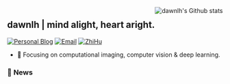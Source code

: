 
<!---<img align="right" src="https://github-readme-stats.vercel.app/api?username=dawnlh&show_icons=true&include_all_commits=true&count_private=true&theme=buefy" />--->
<!-- Reference: https://github.com/anuraghazra/github-readme-stats -->

<!-- Light Mode -->
<img align="right" src="https://github-readme-stats-git-masterrstaa-rickstaa.vercel.app/api?username=dawnlh&show_icons=true&count_private=true&line_height=28&card_width=450&include_all_commits=true&role=owner,collaborator&exclude_repo=Fork-for-Modify&theme=default#gh-light-mode-only" alt="dawnlh's Github stats" />



## dawnlh | mind alight, heart aright.

[![Personal Blog](https://img.shields.io/badge/Blog-dawnlh-green)](https://dawnlh.github.io) [![Email](https://img.shields.io/badge/-dawnlh@163.com-yellowgreen?style=flat-square&labelColor=grey&logo=Gmail&logoColor=white&link=mailto:dawnlh@163.com)](mailto:dawnlh@163.com) [![ZhiHu](https://img.shields.io/badge/ZhiHu-知乎-orange)](https://www.zhihu.com/people/ITgeek)

- 🔭 Focusing on computational imaging, computer vision & deep learning.

<!---<img align="right" src="https://github-readme-stats.vercel.app/api/top-langs/?username=dawnlh&layout=compact&theme=buefy" />--->

### 💬  **News**





<!---### 📖 **Repositories**


<a href="https://github.com/dawnlh/low-light-image-enhancement-resources">
  <img align="center" src="https://github-readme-stats.vercel.app/api/pin/?username=dawnlh&repo=awesome-low-light-image-enhancement&theme=buefy" />
</a>
<a href="https://github.com/Scientific-Research-Algorithm-Toolbox/SCI-algorithms">
  <img align="center" src="https://github-readme-stats.vercel.app/api/pin/?username=Scientific-Research-Algorithm-Toolbox&repo=SCI-algorithms&theme=buefy" />
</a>--->
